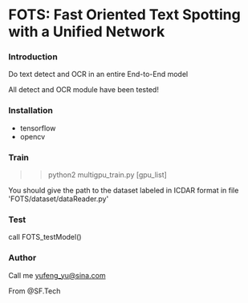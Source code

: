# FOTS: Fast Oriented Text Spotting with a Unified Network

### Introduction

Do text detect and OCR in an entire End-to-End model

All detect and OCR module have been tested!

### Installation

+ tensorflow 
+ opencv 

### Train

>> python2 multigpu_train.py [gpu_list]

You should give the path to the dataset labeled in ICDAR format in file 'FOTS/dataset/dataReader.py'

### Test

call FOTS_testModel()

### Author

Call me yufeng_yu@sina.com

From @SF.Tech

